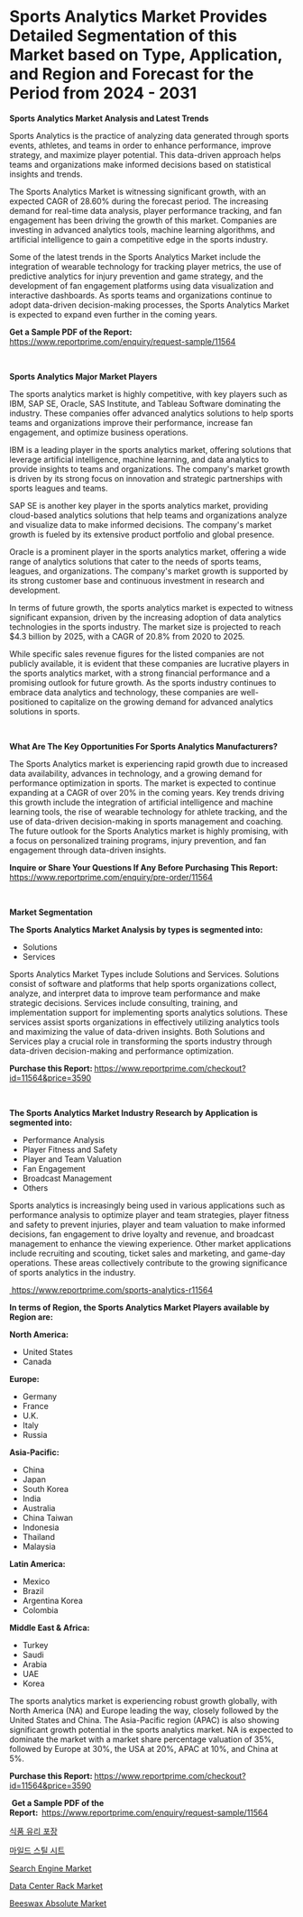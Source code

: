<p><h1>Sports Analytics Market Provides Detailed Segmentation of this Market based on Type, Application, and Region and Forecast for the Period from 2024 - 2031</h1></p><p><strong>Sports Analytics Market Analysis and Latest Trends</strong></p>
<p><p>Sports Analytics is the practice of analyzing data generated through sports events, athletes, and teams in order to enhance performance, improve strategy, and maximize player potential. This data-driven approach helps teams and organizations make informed decisions based on statistical insights and trends.</p><p>The Sports Analytics Market is witnessing significant growth, with an expected CAGR of 28.60% during the forecast period. The increasing demand for real-time data analysis, player performance tracking, and fan engagement has been driving the growth of this market. Companies are investing in advanced analytics tools, machine learning algorithms, and artificial intelligence to gain a competitive edge in the sports industry.</p><p>Some of the latest trends in the Sports Analytics Market include the integration of wearable technology for tracking player metrics, the use of predictive analytics for injury prevention and game strategy, and the development of fan engagement platforms using data visualization and interactive dashboards. As sports teams and organizations continue to adopt data-driven decision-making processes, the Sports Analytics Market is expected to expand even further in the coming years.</p></p>
<p><strong>Get a Sample PDF of the Report:&nbsp;</strong> <a href="https://www.reportprime.com/enquiry/request-sample/11564">https://www.reportprime.com/enquiry/request-sample/11564</a></p>
<p>&nbsp;</p>
<p><strong>Sports Analytics Major Market Players</strong></p>
<p><p>The sports analytics market is highly competitive, with key players such as IBM, SAP SE, Oracle, SAS Institute, and Tableau Software dominating the industry. These companies offer advanced analytics solutions to help sports teams and organizations improve their performance, increase fan engagement, and optimize business operations.</p><p>IBM is a leading player in the sports analytics market, offering solutions that leverage artificial intelligence, machine learning, and data analytics to provide insights to teams and organizations. The company's market growth is driven by its strong focus on innovation and strategic partnerships with sports leagues and teams.</p><p>SAP SE is another key player in the sports analytics market, providing cloud-based analytics solutions that help teams and organizations analyze and visualize data to make informed decisions. The company's market growth is fueled by its extensive product portfolio and global presence.</p><p>Oracle is a prominent player in the sports analytics market, offering a wide range of analytics solutions that cater to the needs of sports teams, leagues, and organizations. The company's market growth is supported by its strong customer base and continuous investment in research and development.</p><p>In terms of future growth, the sports analytics market is expected to witness significant expansion, driven by the increasing adoption of data analytics technologies in the sports industry. The market size is projected to reach $4.3 billion by 2025, with a CAGR of 20.8% from 2020 to 2025.</p><p>While specific sales revenue figures for the listed companies are not publicly available, it is evident that these companies are lucrative players in the sports analytics market, with a strong financial performance and a promising outlook for future growth. As the sports industry continues to embrace data analytics and technology, these companies are well-positioned to capitalize on the growing demand for advanced analytics solutions in sports.</p></p>
<p>&nbsp;</p>
<p><strong>What Are The Key Opportunities For Sports Analytics Manufacturers?</strong></p>
<p><p>The Sports Analytics market is experiencing rapid growth due to increased data availability, advances in technology, and a growing demand for performance optimization in sports. The market is expected to continue expanding at a CAGR of over 20% in the coming years. Key trends driving this growth include the integration of artificial intelligence and machine learning tools, the rise of wearable technology for athlete tracking, and the use of data-driven decision-making in sports management and coaching. The future outlook for the Sports Analytics market is highly promising, with a focus on personalized training programs, injury prevention, and fan engagement through data-driven insights.</p></p>
<p><strong>Inquire or Share Your Questions If Any Before Purchasing This Report:</strong> <a href="https://www.reportprime.com/enquiry/pre-order/11564">https://www.reportprime.com/enquiry/pre-order/11564</a></p>
<p>&nbsp;</p>
<p><strong>Market Segmentation</strong></p>
<p><strong>The Sports Analytics Market Analysis by types is segmented into:</strong></p>
<p><ul><li>Solutions</li><li>Services</li></ul></p>
<p><p>Sports Analytics Market Types include Solutions and Services. Solutions consist of software and platforms that help sports organizations collect, analyze, and interpret data to improve team performance and make strategic decisions. Services include consulting, training, and implementation support for implementing sports analytics solutions. These services assist sports organizations in effectively utilizing analytics tools and maximizing the value of data-driven insights. Both Solutions and Services play a crucial role in transforming the sports industry through data-driven decision-making and performance optimization.</p></p>
<p><strong>Purchase this Report:&nbsp;</strong><a href="https://www.reportprime.com/checkout?id=11564&price=3590">https://www.reportprime.com/checkout?id=11564&price=3590</a></p>
<p>&nbsp;</p>
<p><strong>The Sports Analytics Market Industry Research by Application is segmented into:</strong></p>
<p><ul><li>Performance Analysis</li><li>Player Fitness and Safety</li><li>Player and Team Valuation</li><li>Fan Engagement</li><li>Broadcast Management</li><li>Others</li></ul></p>
<p><p>Sports analytics is increasingly being used in various applications such as performance analysis to optimize player and team strategies, player fitness and safety to prevent injuries, player and team valuation to make informed decisions, fan engagement to drive loyalty and revenue, and broadcast management to enhance the viewing experience. Other market applications include recruiting and scouting, ticket sales and marketing, and game-day operations. These areas collectively contribute to the growing significance of sports analytics in the industry.</p></p>
<p><a href="https://www.reportprime.com/sports-analytics-r11564">&nbsp;https://www.reportprime.com/sports-analytics-r11564</a></p>
<p><strong>In terms of Region, the Sports Analytics Market Players available by Region are:</strong></p>
<p>
    <p> <strong> North America: </strong>
        <ul>
            <li>United States</li>
            <li>Canada</li>
        </ul>
        </p> 
    <p> <strong> Europe: </strong>
        <ul>
            <li>Germany</li>
            <li>France</li>
            <li>U.K.</li>
            <li>Italy</li>
            <li>Russia</li>
        </ul>
        </p> 
    <p> <strong> Asia-Pacific: </strong>
        <ul>
            <li>China</li>
            <li>Japan</li>
            <li>South Korea</li>
            <li>India</li>
            <li>Australia</li>
            <li>China Taiwan</li>
            <li>Indonesia</li>
            <li>Thailand</li>
            <li>Malaysia</li>
        </ul>
        </p> 
    <p> <strong> Latin America: </strong>
        <ul>
            <li>Mexico</li>
            <li>Brazil</li>
            <li>Argentina Korea</li>
            <li>Colombia</li>
        </ul>
        </p> 
    <p> <strong> Middle East & Africa: </strong>
        <ul>
            <li>Turkey</li>
            <li>Saudi</li>
            <li>Arabia</li>
            <li>UAE</li>
            <li>Korea</li>
        </ul>
    </p>
    </p>
<p><p>The sports analytics market is experiencing robust growth globally, with North America (NA) and Europe leading the way, closely followed by the United States and China. The Asia-Pacific region (APAC) is also showing significant growth potential in the sports analytics market. NA is expected to dominate the market with a market share percentage valuation of 35%, followed by Europe at 30%, the USA at 20%, APAC at 10%, and China at 5%.</p></p>
<p><strong>Purchase this Report: </strong><a href="https://www.reportprime.com/checkout?id=11564&price=3590">https://www.reportprime.com/checkout?id=11564&price=3590</a></p>
<p>&nbsp;<strong>Get a Sample PDF of the Report:&nbsp;&nbsp;</strong><a href="https://www.reportprime.com/enquiry/request-sample/11564">https://www.reportprime.com/enquiry/request-sample/11564</a></p>
<p><strong></strong></p>
<p><p><a href="https://github.com/WilburKihn5676/Market-Research-Report-List-1/blob/main/342561124409.md">식품 유리 포장</a></p><p><a href="https://github.com/vseigx30c9a1j/Market-Research-Report-List-1/blob/main/127905724408.md">마일드 스틸 시트</a></p><p><a href="https://github.com/marloy8/Market-Research-Report-List-4/blob/main/search-engine-market.md">Search Engine Market</a></p><p><a href="https://github.com/jj19131/Market-Research-Report-List-2/blob/main/data-center-rack-market.md">Data Center Rack Market</a></p><p><a href="https://issuu.com/reportprime-2/docs/beeswax-absolute-market-size-2030.pptx">Beeswax Absolute Market</a></p></p>